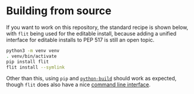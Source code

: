 
# Building from source

If you want to work on this repository, the standard recipe is shown below,
with `flit` being used for the editable install, because adding a unified
interface for editable installs to PEP 517 is still an open topic.

```bash
python3 -m venv venv
. venv/bin/activate
pip install flit
flit install --symlink
```

Other than this, using `pip` and
[`python-build`](https://python-build.readthedocs.io/en/latest/) should work as
expected, though `flit` does also have a nice [command line
interface](https://flit.readthedocs.io/en/latest/cmdline.html).
